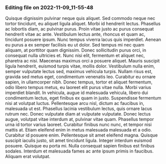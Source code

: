 

### Editing file on 2022-11-09_11-55-48

Quisque dignissim pulvinar neque quis aliquet. Sed commodo neque nec tortor tincidunt, eu aliquet ligula aliquet. Morbi id hendrerit lectus. Phasellus ac lobortis diam, ac pulvinar purus. Proin vitae justo ac purus consequat hendrerit vitae ac ante. Vestibulum lectus ante, rhoncus et quam ac, tincidunt posuere ipsum. Nunc tempus viverra lacus quis imperdiet. Aenean eu purus a ex semper facilisis eu ut dolor. Sed tempus mi nec quam aliquam, at porttitor quam dignissim. Donec sollicitudin purus orci, in consequat nulla ultricies et. Nunc nisi elit, fermentum et aliquet nec, pharetra ac nisi. Maecenas maximus orci a posuere aliquet.
Mauris suscipit ligula hendrerit, euismod turpis vitae, mollis dolor. Vestibulum nulla enim, semper vulputate lectus sed, maximus vehicula turpis. Nullam risus est, gravida sed metus eget, condimentum venenatis leo. Curabitur eu ornare sapien, in ullamcorper nibh. Donec tempus, tortor et aliquet fermentum, odio libero tempus metus, eu laoreet elit purus vitae nulla. Morbi varius imperdiet blandit. In vehicula, augue id malesuada vehicula, libero dui condimentum lectus, eget finibus ex quam in justo. Suspendisse fermentum nisi at volutpat luctus. Pellentesque arcu nisl, dictum ac faucibus in, malesuada ut est. Phasellus lacinia vestibulum lectus, quis ornare lacus rutrum nec.
Donec vulputate diam at vulputate vulputate. Donec lectus augue, volutpat vitae interdum at, pulvinar vitae quam. Phasellus tempor urna id tortor varius laoreet. Curabitur finibus nunc nunc, et tempor nisi mattis at. Etiam eleifend enim in metus malesuada malesuada et a odio. Curabitur id posuere enim. Pellentesque sit amet eleifend magna. Quisque suscipit iaculis justo, sit amet tincidunt ligula. Integer interdum euismod posuere. Quisque eu porta mi. Nulla consequat sapien finibus est finibus sodales. Interdum et malesuada fames ac ante ipsum primis in faucibus. Aliquam erat volutpat.


